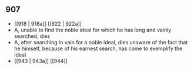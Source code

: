 ## 907
- [[918 | 918a]] [[922 | 922a]] 
- A, unable to find the noble ideal for which he has long and vainly searched, dies
- A, after searching in vain for a noble ideal, dies unaware of the fact that he himself, because of his earnest search, has come to exemplify the ideal
- [[943 | 943a]] [[944]] 

